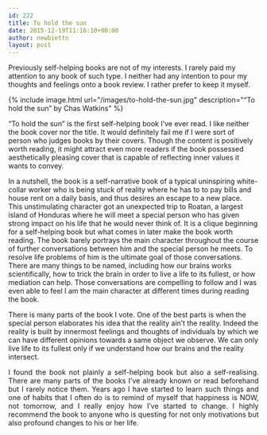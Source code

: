 ```yaml
---
id: 222
title: To hold the sun
date: 2015-12-19T11:16:10+00:00
author: newbiettn
layout: post
---
```

Previously self-helping books are not of my interests. I rarely paid my attention to any book of such type. I neither had any intention to pour my thoughts and feelings onto a book review. I rather prefer to keep it myself.

{% include image.html url="/images/to-hold-the-sun.jpg" description="&#8220;To hold the sun&#8221; by Chas Watkins" %}

&#8220;To hold the sun&#8221; is the first self-helping book I&#8217;ve ever read. I like neither the book cover nor the title. It would definitely fail me if I were sort of person who judges books by their covers. Though the content is positively worth reading, it might attract even more readers if the book possessed aesthetically pleasing cover that is capable of reflecting inner values it wants to convey.

In a nutshell, the book is a self-narrative book of a typical uninspiring white-collar worker who is being stuck of reality where he has to to pay bills and house rent on a daily basis, and thus desires an escape to a new place. This unstimulating character got an unexpected trip to Roatan, a largest island of Honduras where he will meet a special person who has given strong impact on his life that he would never think of. It is a clique beginning for a self-helping book but what comes in later make the book worth reading. The book barely portrays the main character throughout the course of further conversations between him and the special person he meets. To resolve life problems of him is the ultimate goal of those conversations. There are many things to be named, including how our brains works scientifically, how to trick the brain in order to live a life to its fullest, or how mediation can help. Those conversations are compelling to follow and I was even able to feel I am the main character at different times during reading the book.

There is many parts of the book I vote. One of the best parts is when the special person elaborates his idea that the reality ain&#8217;t the reality. Indeed the reality is built by innermost feelings and thoughts of individuals by which we can have different opinions towards a same object we observe. We can only live life to its fullest only if we understand how our brains and the reality intersect.

<p style="text-align: justify;">
  I found the book not plainly a self-helping book but also a self-realising. There are many parts of the books I&#8217;ve already known or read beforehand but I rarely notice them. Years ago I have started to learn such things and one of habits that I often do is to remind of myself that happiness is NOW, not tomorrow, and I really enjoy how I&#8217;ve started to change. I highly recommend the book to anyone who is questing for not only motivations but also profound changes to his or her life.
</p>
